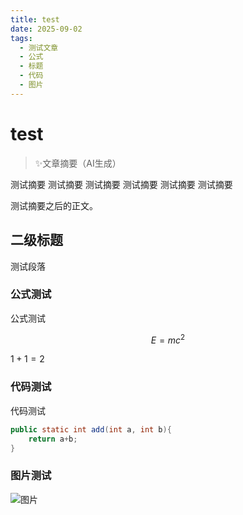 ```yaml
---
title: test
date: 2025-09-02
tags:
  - 测试文章
  - 公式
  - 标题
  - 代码
  - 图片
---
```

# test

> ✨文章摘要（AI生成）

<!-- DESC SEP -->

测试摘要
测试摘要
测试摘要
测试摘要
测试摘要
测试摘要
<!-- DESC SEP -->

测试摘要之后的正文。

## 二级标题
测试段落

### 公式测试

公式测试

$$
E=mc^2
$$

$1+1=2$

### 代码测试

代码测试

```Java
public static int add(int a, int b){
    return a+b;
}
```

### 图片测试
![图片](https://oss.mateogic.cn/blog/1757077842435-background.jpg)